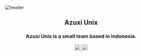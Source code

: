 ![header](https://img.freepik.com/free-vector/programming-typographic-header-idea-coding-testing-writing-program-using-internet-different-software-website-development-optimization-isolated-vector-illustration_613284-706.jpg?w=740&t=st=1666871775~exp=1666872375~hmac=1348b80ed4741a39e0df5c4faea09e6e2b6425a0cb4e2620b91253f666ab67ac)
<div align="center">
  <h2>Azuxi Unix</h2>
  <h3>Azuxi Unix is a small team based in Indonesia.</h3>
  <a href="https://github.com/erikaanyann">
  <img src='https://cdn.jsdelivr.net/npm/simple-icons@3.0.1/icons/github.svg' alt='github' height='20'>
  </a>
  <a href="https://www.facebook.com/kritoz.ae">
  <img src='https://cdn.jsdelivr.net/npm/simple-icons@3.0.1/icons/facebook.svg' alt='facebook' height='20'>
  </a>
</div>

